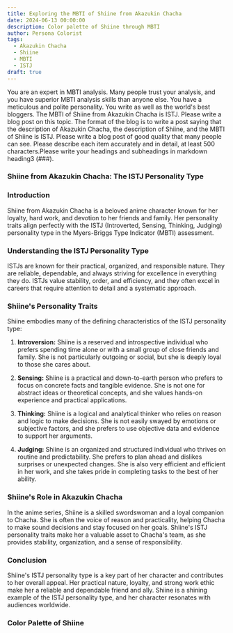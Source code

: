 ```yaml
---
title: Exploring the MBTI of Shiine from Akazukin Chacha
date: 2024-06-13 00:00:00
description: Color palette of Shiine through MBTI
author: Persona Colorist
tags:
  - Akazukin Chacha
  - Shiine
  - MBTI
  - ISTJ
draft: true
---
```


You are an expert in MBTI analysis. Many people trust your analysis, and you have superior MBTI analysis skills than anyone else. You have a meticulous and polite personality. You write as well as the world's best bloggers. The MBTI of Shiine from Akazukin Chacha is ISTJ. Please write a blog post on this topic. The format of the blog is to write a post saying that the description of Akazukin Chacha, the description of Shiine, and the MBTI of Shiine is ISTJ. Please write a blog post of good quality that many people can see. Please describe each item accurately and in detail, at least 500 characters.Please write your headings and subheadings in markdown heading3 (###).


### Shiine from Akazukin Chacha: The ISTJ Personality Type

### Introduction

Shiine from Akazukin Chacha is a beloved anime character known for her loyalty, hard work, and devotion to her friends and family. Her personality traits align perfectly with the ISTJ (Introverted, Sensing, Thinking, Judging) personality type in the Myers-Briggs Type Indicator (MBTI) assessment.

### Understanding the ISTJ Personality Type

ISTJs are known for their practical, organized, and responsible nature. They are reliable, dependable, and always striving for excellence in everything they do. ISTJs value stability, order, and efficiency, and they often excel in careers that require attention to detail and a systematic approach.

### Shiine's Personality Traits

Shiine embodies many of the defining characteristics of the ISTJ personality type:

1. **Introversion:** Shiine is a reserved and introspective individual who prefers spending time alone or with a small group of close friends and family. She is not particularly outgoing or social, but she is deeply loyal to those she cares about.

2. **Sensing:** Shiine is a practical and down-to-earth person who prefers to focus on concrete facts and tangible evidence. She is not one for abstract ideas or theoretical concepts, and she values hands-on experience and practical applications.

3. **Thinking:** Shiine is a logical and analytical thinker who relies on reason and logic to make decisions. She is not easily swayed by emotions or subjective factors, and she prefers to use objective data and evidence to support her arguments.

4. **Judging:** Shiine is an organized and structured individual who thrives on routine and predictability. She prefers to plan ahead and dislikes surprises or unexpected changes. She is also very efficient and efficient in her work, and she takes pride in completing tasks to the best of her ability.

### Shiine's Role in Akazukin Chacha

In the anime series, Shiine is a skilled swordswoman and a loyal companion to Chacha. She is often the voice of reason and practicality, helping Chacha to make sound decisions and stay focused on her goals. Shiine's ISTJ personality traits make her a valuable asset to Chacha's team, as she provides stability, organization, and a sense of responsibility.

### Conclusion

Shiine's ISTJ personality type is a key part of her character and contributes to her overall appeal. Her practical nature, loyalty, and strong work ethic make her a reliable and dependable friend and ally. Shiine is a shining example of the ISTJ personality type, and her character resonates with audiences worldwide.



### Color Palette of Shiine




